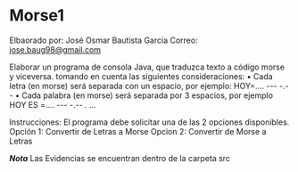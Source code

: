# Morse1
Elbaorado por: José Osmar Bautista García
Correo: jose.baug98@gmail.com

Elaborar un programa de consola Java, que traduzca texto a código morse y viceversa. tomando en cuenta las siguientes consideraciones: 
• Cada letra (en morse) será separada con un espacio, por ejemplo: HOY=…. --- -.-- 
• Cada palabra (en morse) será separada por 3 espacios, por ejemplo HOY ES =…. --- -.-- . …

Instrucciones: El programa debe solicitar una de las 2 opciones disponibles. 
Opción 1: Convertir de Letras a Morse 
Opcion 2: Convertir de Morse a Letras

***Nota***
Las Evidencias se encuentran dentro de la carpeta src
